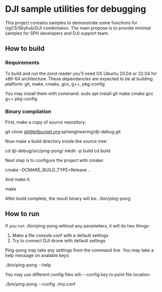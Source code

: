# DJI sample utilities for debugging
This project contains samples to demonstrate some functions for UgCS/Skyhub/DJI combintaion. The main propose is to provide minimal samples
for SPH developers and DJI support team.

## How to build

### Requirements

To build and run the zond reader you'll need OS Ubuntu 20.04 or 22.04 for x86-64 architecture.
These dependancies are expected to be at building platform: git, make, cmake, gcc, g++, pkg-config

You may install them with command: sudo apt install git make cmake gcc g++ pkg-config

### Binary compilation

First, make a copy of source repository:

git clone git@bitbucket.org:sphengineering/dji-debug.git

Now make a build directory inside the source tree:

cd dji-debug/src/ping-pong/
mkdir -p build
cd build

Next step is to configure the project with cmake:

cmake -DCMAKE_BUILD_TYPE=Release ..

And make it:

make

After build complete, the result binary will be: ./bin/ping-pong

## How to run

If you run ./bin/ping-pong without any parameters, it will do two things:

1. Make a file console.conf with a default settings
1. Try to connect DJI drone with default settings

Ping-pong may take any settings from the command line. You may take a help message on avalable keys:

./bin/ping-pong --help

You may use different config files wih --config key to point file location:

./bin/ping-pong --config ./my.conf
 

